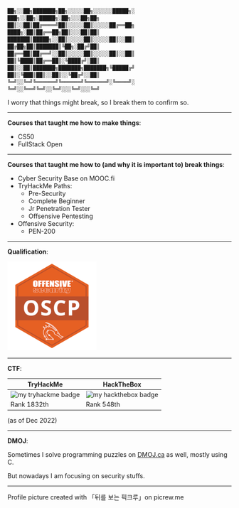 ```

██╗░░██╗███████╗██╗░░░░░██╗░░░░░░█████╗░  ███╗░░██╗░█████╗░██╗░░░██╗██╗
██║░░██║██╔════╝██║░░░░░██║░░░░░██╔══██╗  ████╗░██║██╔══██╗██║░░░██║██║
███████║█████╗░░██║░░░░░██║░░░░░██║░░██║  ██╔██╗██║███████║╚██╗░██╔╝██║
██╔══██║██╔══╝░░██║░░░░░██║░░░░░██║░░██║  ██║╚████║██╔══██║░╚████╔╝░██║
██║░░██║███████╗███████╗███████╗╚█████╔╝  ██║░╚███║██║░░██║░░╚██╔╝░░██║
╚═╝░░╚═╝╚══════╝╚══════╝╚══════╝░╚════╝░  ╚═╝░░╚══╝╚═╝░░╚═╝░░░╚═╝░░░╚═╝
```

I worry that things might break, so I break them to confirm so.

---

**Courses that taught me how to make things**:

- CS50
- FullStack Open

---

**Courses that taught me how to (and why it is important to) break things**:

- Cyber Security Base on MOOC.fi
- TryHackMe Paths:
    - Pre-Security
    - Complete Beginner
    - Jr Penetration Tester
    - Offsensive Pentesting
- Offensive Security:
    - PEN-200

---

**Qualification**:

![OSCP badge](oscp-badge-shrink.png "OSCP badge")

---

**CTF**:

TryHackMe | HackTheBox
--- | ---
![my tryhackme badge](https://tryhackme-badges.s3.amazonaws.com/terasi.png "tryhackme badge") | ![my hackthebox badge](https://www.hackthebox.com/badge/image/755273)
Rank 1832th | Rank 548th

(as of Dec 2022)

---

**DMOJ**:

Sometimes I solve programming puzzles on [DMOJ.ca](https://dmoj.ca/user/tera_si) as well, mostly using C.

But nowadays I am focusing on security stuffs.

---

Profile picture created with 「뒤를 보는 픽크루」on picrew.me
